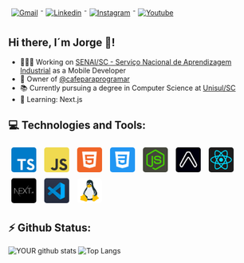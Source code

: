 <div>
 <a href="mailto:jorgefortunatof@gmail.com">
  <img src="https://img.shields.io/badge/Gmail-D14836?style=for-the-badge&logo=gmail&logoColor=white" alt="Gmail" height="30" style="vertical-align:top; margin:10px 6px;">
 </a>
 
  <a href="https://www.linkedin.com/in/jorgefortunatof/">
  <img src="https://img.shields.io/badge/LinkedIn-0077B5?style=for-the-badge&logo=linkedin&logoColor=white" alt="Linkedin" height="30" style="vertical-align:top; margin:10px 6px;">
 </a>
 
  <a href="https://www.instagram.com/jorgefortunatof/">
  <img src="https://img.shields.io/badge/Instagram-E4405F?style=for-the-badge&logo=instagram&logoColor=white" alt="Instagram" height="30" style="vertical-align:top; margin:10px 6px;">
 </a>
 
   <a href="https://www.youtube.com/channel/UC9eO5S9Aat55kQRcpVSlsCQ">
  <img src="https://img.shields.io/badge/YouTube-FF0000?style=for-the-badge&logo=youtube&logoColor=white" alt="Youtube" height="30" style="vertical-align:top; margin:10px 6px;">
 </a>
</div>

## Hi there, I´m Jorge 👋!

- 👨🏻‍💻 Working on [SENAI/SC - Serviço Nacional de Aprendizagem Industrial](https://www.linkedin.com/school/senai-sc/mycompany/) as a Mobile Developer
- 👤 Owner of [@cafeparaprogramar](http://instagram.com/cafeparaprogramar)
- 📚 Currently pursuing a degree in Computer Science at [Unisul/SC](https://www.unisul.br/)
- 🌱 Learning: Next.js

## 💻 Technologies and Tools:
<div>
<img src="https://raw.githubusercontent.com/jorgefortunatof/jorgefortunatof/main/assets/typescript-image.jpg" alt="Typescript" height="50" style="vertical-align:top; margin:6px;border-radius: 5px;">
<img src="https://raw.githubusercontent.com/jorgefortunatof/jorgefortunatof/main/assets/javascript-image.jpg" alt="Javascript" height="50" style="vertical-align:top; margin:6px;border-radius: 5px;">
<img src="https://raw.githubusercontent.com/jorgefortunatof/jorgefortunatof/main/assets/html-image.jpg" alt="Html" height="50" style="vertical-align:top; margin:6px;border-radius: 5px;">
<img src="https://raw.githubusercontent.com/jorgefortunatof/jorgefortunatof/main/assets/css-image.jpg" alt="Css" height="50" style="vertical-align:top; margin:6px;border-radius: 5px;">
<img src="https://raw.githubusercontent.com/jorgefortunatof/jorgefortunatof/main/assets/node-image.jpg" alt="Node" height="50" style="vertical-align:top; margin:6px;border-radius: 5px;">
<img src="https://raw.githubusercontent.com/jorgefortunatof/jorgefortunatof/main/assets/expo-image.jpg" alt="Expo" height="50" style="vertical-align:top; margin:6px;border-radius: 5px;">
<img src="https://raw.githubusercontent.com/jorgefortunatof/jorgefortunatof/main/assets/react-image.jpg" alt="React" height="50" style="vertical-align:top; margin:6px;border-radius: 5px;">
<img src="https://raw.githubusercontent.com/jorgefortunatof/jorgefortunatof/main/assets/next-image.jpg" alt="Next" height="50" style="vertical-align:top; margin:6px;border-radius: 5px;">
<img src="https://raw.githubusercontent.com/jorgefortunatof/jorgefortunatof/main/assets/vscode-image.jpg" alt="Vscode" height="50" style="vertical-align:top; margin:6px;border-radius: 5px;">
<img src="https://raw.githubusercontent.com/jorgefortunatof/jorgefortunatof/main/assets/linux-image.jpg" alt="Linux" height="50" style="vertical-align:top; margin:6px;border-radius: 5px">
</div>
 
## ⚡️ Github Status:
![YOUR github stats](https://github-readme-stats.vercel.app/api?username=jorgefortunatof&show_icons=true&theme=midnight-purple&line_height=40)
![Top Langs](https://github-readme-stats.vercel.app/api/top-langs/?username=jorgefortunatof&theme=midnight-purple)
